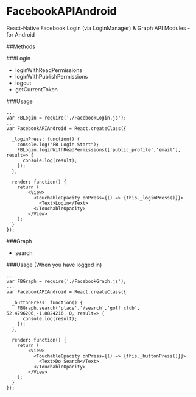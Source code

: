 # FacebookAPIAndroid
React-Native Facebook Login (via LoginManager) &amp; Graph API Modules - for Android


##Methods

###Login

* loginWithReadPermissions
* loginWithPublishPermissions
* logout
* getCurrentToken

###Usage

```
...
var FBLogin = require('./FacebookLogin.js');
...
var FacebookAPIAndroid = React.createClass({

  _loginPress: function() {
    console.log("FB Login Start");
    FBLogin.loginWithReadPermissions(['public_profile','email'], result=> {
      console.log(result);
    });
  },

  render: function() {
    return (
        <View>
          <TouchableOpacity onPress={() => {this._loginPress()}}>
            <Text>Login</Text>
          </TouchableOpacity>
        </View>
    );
  }
});
```

###Graph

* search

###Usage
(When you have logged in)
```
...
var FBGraph = require('./FacebookGraph.js');
...
var FacebookAPIAndroid = React.createClass({

  _buttonPress: function() {
    FBGraph.search('place','/search','golf club', 52.4796206,-1.8824216, 0, result=> {
      console.log(result);
    });
  },

  render: function() {
    return (
        <View>
          <TouchableOpacity onPress={() => {this._buttonPress()}}>
            <Text>Do Search</Text>
          </TouchableOpacity>
        </View>
    );
  }
});
```
